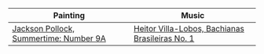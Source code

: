 
Painting | Music
-------- | -----
[Jackson Pollock, Summertime: Number 9A](https://www.tate.org.uk/art/artworks/pollock-summertime-number-9a-t03977) | [Heitor Villa-Lobos, Bachianas Brasileiras No. 1](https://open.spotify.com/album/1qvQRtKPtMIkvbvMtVqeMN?si=IUk_a5jsTMeY_ylvFshPYg)
